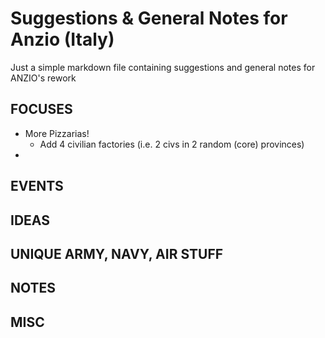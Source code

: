 # Suggestions & General Notes for Anzio (Italy)
Just a simple markdown file containing suggestions and general notes for ANZIO's rework

## FOCUSES
- More Pizzarias!
    - Add 4 civilian factories (i.e. 2 civs in 2 random (core) provinces)
-  
 


## EVENTS


## IDEAS


## UNIQUE ARMY, NAVY, AIR STUFF


## NOTES


## MISC



